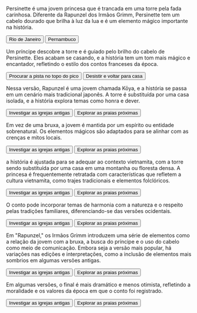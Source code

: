 <!DOCTYPE html>
<html lang="pt-BR">
<head>
    <meta charset="UTF-8">
    <meta name="viewport" content="width=device-width, initial-scale=1.0">
    <link rel="stylesheet" href="styles.css">
    <link rel="preconnect" href="https://fonts.googleapis.com">
    <link rel="preconnect" href="https://fonts.gstatic.com" crossorigin>
    <link href="https://fonts.googleapis.com/css2?family=Bai+Jamjuree:ital,wght@0,200;0,300;0,400;0,500;0,600;0,700;1,200;1,300;1,400;1,500;1,600;1,700&display=swap" rel="stylesheet">
    <title>Em busca da cidade perdida</title>
</head>
<body>
    <main>
        <div class="passo ativo" id="passo-0">
            <img src="cenario-passo0.png" alt="">
            <p>Persinette é uma jovem princesa que é trancada em uma torre pela fada carinhosa. Diferente da Rapunzel dos Irmãos Grimm, Persinette tem um cabelo dourado que brilha à luz da lua e é um elemento mágico importante na história.</p>
            <button class="btn-proximo" data-proximo="1">Rio de Janeiro</button>
            <button class="btn-proximo" data-proximo="2">Pernambuco</button>
        </div>
        <div class="passo" id="passo-1">
            <p>Um príncipe descobre a torre e é guiado pelo brilho do cabelo de Persinette. Eles acabam se casando, e a história tem um tom mais mágico e encantador, refletindo o estilo dos contos franceses da época.</p>
            <button class="btn-proximo" data-proximo="3">Procurar a pista no topo do pico</button>
            <button class="btn-proximo" data-proximo="4">Desistir e voltar para casa</button>
        </div>
        <div class="passo" id="passo-2">
            <p>Nessa versão, Rapunzel é uma jovem chamada Kōya, e a história se passa em um cenário mais tradicional japonês. A torre é substituída por uma casa isolada, e a história explora temas como honra e dever.</p>
            <button class="btn-proximo" data-proximo="5">Investigar as igrejas antigas</button>
            <button class="btn-proximo" data-proximo="6">Explorar as praias próximas</button>
        </div>
    </main>
    <script src="script.js"></script>
</body>
</html>
<div class="passo" id="passo-3">
    <p>Em vez de uma bruxa, a jovem é mantida por um espírito ou entidade sobrenatural. Os elementos mágicos são adaptados para se alinhar com as crenças e mitos locais.</p>
    <button class="btn-proximo" data-proximo="5">Investigar as igrejas antigas</button>
    <button class="btn-proximo" data-proximo="6">Explorar as praias próximas</button>
</div>
</main>
<script src="script.js"></script>
</body>
</html>
<div class="passo" id="passo-4">
    <p>a história é ajustada para se adequar ao contexto vietnamita, com a torre sendo substituída por uma casa em uma montanha ou floresta densa. A princesa é frequentemente retratada com características que refletem a cultura vietnamita, como trajes tradicionais e elementos folclóricos.</p>
    <button class="btn-proximo" data-proximo="5">Investigar as igrejas antigas</button>
    <button class="btn-proximo" data-proximo="6">Explorar as praias próximas</button>
</div>
</main>
<script src="script.js"></script>
</body>
</html>
<div class="passo" id="passo-5"></div>
    <p>O conto pode incorporar temas de harmonia com a natureza e o respeito pelas tradições familiares, diferenciando-se das versões ocidentais.</p>
    <button class="btn-proximo" data-proximo="5">Investigar as igrejas antigas</button>
    <button class="btn-proximo" data-proximo="6">Explorar as praias próximas</button>
</div>
</main>
<script src="script.js"></script>
</body>
</html>
<div class="passo" id="passo-6"></div>
    <p>Em "Rapunzel," os Irmãos Grimm introduzem uma série de elementos como a relação da jovem com a bruxa, a busca do príncipe e o uso do cabelo como meio de comunicação. Embora seja a versão mais popular, há variações nas edições e interpretações, como a inclusão de elementos mais sombrios em algumas versões antigas.</p>
    <button class="btn-proximo" data-proximo="5">Investigar as igrejas antigas</button>
    <button class="btn-proximo" data-proximo="6">Explorar as praias próximas</button>
</div>
</main>
<script src="script.js"></script>
</body>
</html>
<div class="passo" id="passo-7"></div>
    <p>Em algumas versões, o final é mais dramático e menos otimista, refletindo a moralidade e os valores da época em que o conto foi registrado.</p>
    <button class="btn-proximo" data-proximo="5">Investigar as igrejas antigas</button>
    <button class="btn-proximo" data-proximo="6">Explorar as praias próximas</button>
</div>
</main>
<script src="script.js"></script>
</body>
</html>
